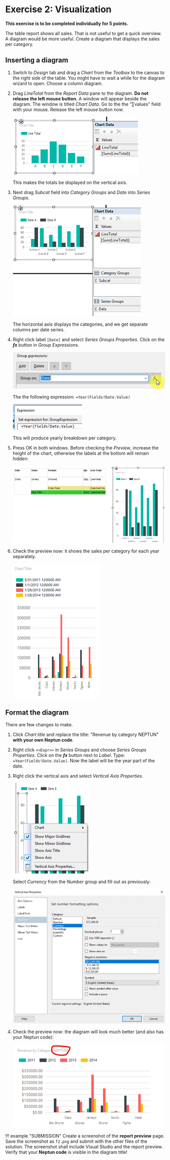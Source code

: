 ﻿# Exercise 2: Visualization

**This exercise is to be completed individually for 5 points.**

The table report shows all sales. That is not useful to get a quick overview. A diagram would be more useful. Create a diagram that displays the sales per category.

## Inserting a diagram

1. Switch to _Design_ tab and drag a _Chart_ from the _Toolbox_ to the canvas to the right side of the table.  You might have to wait a while for the diagram wizard to open. Choose a column diagram.

1. Drag _LineTotal_ from the _Report Data_ pane to the diagram. **Do not release the left mouse button.** A window will appear beside the diagram. The window is titled _Chart Data_. Go to the the "∑values" field with your mouse. Release the left mouse button now.

    ![Adding a chart](../images/reportingservices/rs-chart-data.png)

    This makes the totals be displayed on the vertical axis.

1. Next drag _Subcat_ field into _Category Groups_ and _Date_ into _Series Groups_.

    ![Diagram configuration](../images/reportingservices/rs-chart-values.png)

    The horizontal axis displays the categories, and we get separate columns per date series.

1. Right click label `[Date]` and select _Series Groups Properties_. Click on the **_fx_** button in _Group Expressions_.

    ![Set Expression](../images/reportingservices/rs-chart-group-expression.png)

    The the following expression: `=Year(Fields!Date.Value)`

    ![Expression value](../images/reportingservices/rs-chart-group-expression2.png)

    This will produce yearly breakdown per category.

1. Press OK in both windows. Before checking the _Preview_, increase the height of the chart, otherwise the labels at the bottom will remain hidden:

    ![Resize diagram](../images/reportingservices/rs-chart-resize.png)

1. Check the preview now: it shows the sales per category for each year separately.

    ![Diagram preview](../images/reportingservices/rs-chart-preview-1.png)

## Format the diagram

There are few changes to make.

1. Click _Chart title_ and replace the title: "Revenue by category NEPTUN" **with your own Neptun code**.

1. Right click `<<Expr>>` in _Series Groups_ and choose _Series Groups Properties_. Click on the **_fx_** button next to _Label_. Type: `=Year(Fields!Date.Value)`. Now the label will be the year part of the date.

1. Right click the vertical axis and select _Vertical Axis Properties_.

    ![Axis properties](../images/reportingservices/rs-y-axis-properties.png)

    Select _Currency_ from the _Number_ group and fill out as previously:

    ![Axis formatting](../images/reportingservices/rs-y-axis-properties-currency.png)

1. Check the preview now: the diagram will look much better (and also has your Neptun code):

    ![Preview](../images/reportingservices/rs-chart-preview-2.png)

!!! example "SUBMISSION"
    Create a screenshot of the **report preview** page. Save the screenshot as `f2.png` and submit with the other files of the solution. The screenshot shall include Visual Studio and the report preview. Verify that your **Neptun code** is visible in the diagram title!
